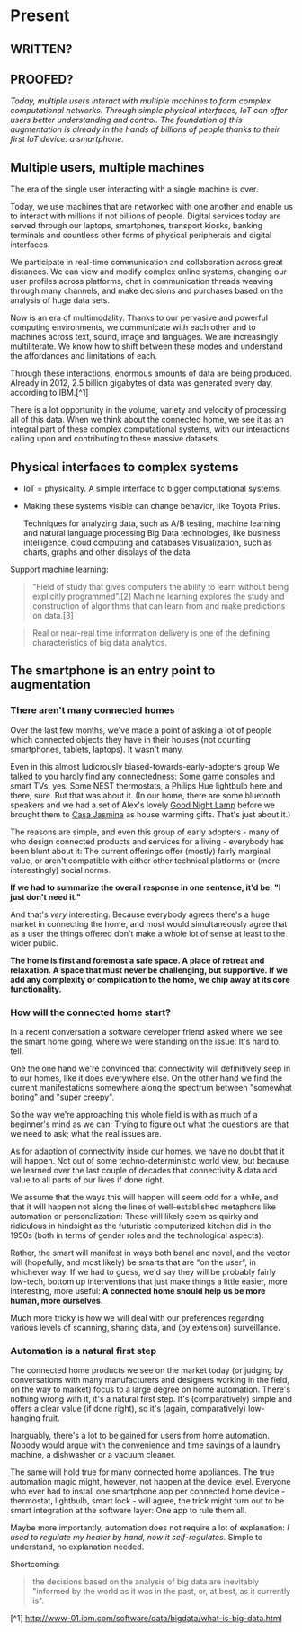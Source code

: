 # Present
## WRITTEN?
## PROOFED?

*Today, multiple users interact with multiple machines to form complex computational networks. Through simple physical interfaces, IoT can offer users better understanding and control. The foundation of this augmentation is already in the hands of billions of people thanks to their first IoT device: a smartphone.* 

## Multiple users, multiple machines

The era of the single user interacting with a single machine is over. 

Today, we use machines that are networked with one another and enable us to interact with millions if not billions of people. Digital services today are served through our laptops, smartphones, transport kiosks, banking terminals and countless other forms of physical peripherals and digital interfaces. 

We participate in real-time communication and collaboration across great distances. We can view and modify complex online systems, changing our user profiles across platforms, chat in communication threads weaving through many channels, and make decisions and purchases based on the analysis of huge data sets. 

Now is an era of multimodality. Thanks to our pervasive and powerful computing environments, we communicate with each other and to machines across text, sound, image and languages. We are increasingly multiliterate. We know how to shift between these modes and understand the affordances and limitations of each.     

Through these interactions, enormous amounts of data are being produced. Already in 2012, 2.5 billion gigabytes of data was generated every day, according to IBM.[^1]

There is a lot opportunity in the volume, variety and velocity of processing all of this data. When we think about the connected home, we see it as an integral part of these complex computational systems, with our interactions calling upon and contributing to these massive datasets.  


## Physical interfaces to complex systems

* IoT = physicality. A simple interface to bigger computational systems. 
* Making these systems visible can change behavior, like Toyota Prius. 

 
    Techniques for analyzing data, such as A/B testing, machine learning and natural language processing
    Big Data technologies, like business intelligence, cloud computing and databases
    Visualization, such as charts, graphs and other displays of the data

Support machine learning:
> "Field of study that gives computers the ability to learn without being explicitly programmed".[2] Machine learning explores the study and construction of algorithms that can learn from and make predictions on data.[3] 

> Real or near-real time information delivery is one of the defining characteristics of big data analytics. 
> 
## The smartphone is an entry point to augmentation

### There aren't many connected homes

Over the last few months, we've made a point of asking a lot of people which connected objects they have in their houses (not counting smartphones, tablets, laptops). It wasn't many. 

Even in this almost ludicrously biased-towards-early-adopters group We talked to you hardly find any connectedness: Some game consoles and smart TVs, yes. Some NEST thermostats, a Philips Hue lightbulb here and there, sure. But that was about it. (In our home, there are some bluetooth speakers and we had a set of Alex's lovely [Good Night Lamp](http://goodnightlamp.com) before we brought them to [Casa Jasmina](http://casajasmina.arduino.cc) as house warming gifts. That's just about it.)

The reasons are simple, and even this group of early adopters - many of who design connected products and services for a living - everybody has been blunt about it: The current offerings offer (mostly) fairly marginal value, or aren't compatible with either other technical platforms or (more interestingly) social norms. 

**If we had to summarize the overall response in one sentence, it'd be: "I just don't need it."**

And that's _very_ interesting. Because everybody agrees there's a huge market in connecting the home, and most would simultaneously agree that as a user the things offered don't make a whole lot of sense at least to the wider public.

<strong>The home is first and foremost a safe space. A place of retreat and relaxation. A space that must never be challenging, but supportive. If we add any complexity or complication to the home, we chip away at its core functionality.</strong>


### How will the connected home start?

In a recent conversation a software developer friend asked where we see the smart home going, where we were standing on the issue: It's hard to tell. 

One the one hand we're convinced that connectivity will definitively seep in to our homes, like it does everywhere else. On the other hand we find the current manifestations somewhere along the spectrum between "somewhat boring" and "super creepy". 

So the way we're approaching this whole field is with as much of a beginner's mind as we can: Trying to figure out what the questions are that we need to ask; what the real issues are. 

As for adaption of connectivity inside our homes, we have no doubt that it will happen. Not out of some techno-deterministic world view, but because we learned over the last couple of decades that connectivity & data add value to all parts of our lives if done right. 

We assume that the ways this will happen will seem odd for a while, and that it will happen not along the lines of well-established metaphors like automation or personalization: These will likely seem as quirky and ridiculous in hindsight as the futuristic computerized kitchen did in the 1950s (both in terms of gender roles and the technological aspects):

Rather, the smart will manifest in ways both banal and novel, and the vector will (hopefully, and most likely) be smarts that are "on the user", in whichever way. If we had to guess, we'd say they will be probably fairly low-tech, bottom up interventions that just make things a little easier, more interesting, more useful: **A connected home should help us be more human, more ourselves.**

Much more tricky is how we will deal with our preferences regarding various levels of scanning, sharing data, and (by extension) surveillance.

### Automation is a natural first step

The connected home products we see on the market today (or judging by conversations with many manufacturers and designers working in the field, on the way to market) focus to a large degree on home automation. There's nothing wrong with it, it's a natural first step. It's (comparatively) simple and offers a clear value (if done right), so it's (again, comparatively) low-hanging fruit.

Inarguably, there's a lot to be gained for users from home automation. Nobody would argue with the convenience and time savings of a laundry machine, a dishwasher or a vacuum cleaner. 

The same will hold true for many connected home appliances. The true automation magic might, however, not happen at the device level. Everyone who ever had to install one smartphone app per connected home device - thermostat, lightbulb, smart lock - will agree, the trick might turn out to be smart integration at the software layer: One app to rule them all. 

Maybe more importantly, automation does not require a lot of explanation: _I used to regulate my heater by hand, now it self-regulates._ Simple to understand, no explanation needed.

Shortcoming: 
> the decisions based on the analysis of big data are inevitably "informed by the world as it was in the past, or, at best, as it currently is".

[^1] http://www-01.ibm.com/software/data/bigdata/what-is-big-data.html